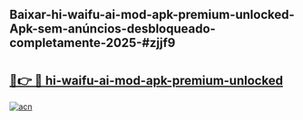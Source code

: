 ## Baixar-hi-waifu-ai-mod-apk-premium-unlocked-Apk-sem-anúncios-desbloqueado-completamente-2025-#zjjf9

# <h2><a href="https://ainizakaria.my?title=hi-waifu-ai-mod-apk-premium-unlocked&ref=22M">🔗👉 🔴 hi-waifu-ai-mod-apk-premium-unlocked</a></h2>

[![acn](https://github.com/user-attachments/assets/0f9c940e-d8b0-45ae-aac7-cd30a18b3e1c)](https://ainizakaria.my?title=hi-waifu-ai-mod-apk-premium-unlocked&ref=22M)

